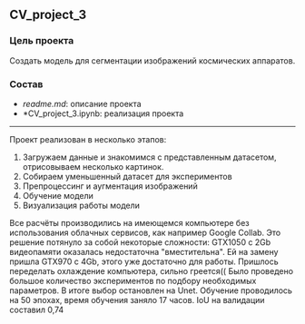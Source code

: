 ## CV_project_3

### Цель проекта
Создать модель для сегментации изображений космических аппаратов.

### Состав
- *readme.md*: описание проекта
- *CV_project_3.ipynb: реализация проекта

_________________________________________

Проект реализован в несколько этапов:
1. Загружаем данные и знакомимся с представленным датасетом, отрисовываем несколько картинок.
2. Собираем уменьшенный датасет для экспериментов
3. Препроцессинг и аугментация изображений
4. Обучение модели
5. Визуализация работы модели

Все расчёты производились на имеющемся компьютере без использования облачных сервисов, как например Google Collab. Это решение потянуло за собой некоторые сложности: GTX1050 с 2Gb видеопамяти оказалась недостаточна "вместительна". Ей на замену пришла GTX970 c 4Gb, этого уже достаточно для работы. Пришлось переделать охлаждение компьютера, сильно греется((
Было проведено большое количество экспериментов по подбору необходимых параметров. В итоге выбор остановлен на Unet. Обучение проводилось на 50 эпохах, время обучения заняло 17 часов. IoU на валидации составил 0,74


```python

```
